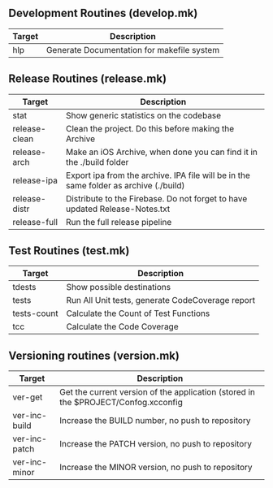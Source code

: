 ## Development Routines (develop.mk)
| Target | Description |
|---|------------------|
| hlp           | Generate Documentation for makefile system              |

## Release Routines (release.mk)
| Target | Description |
|---|------------------|
| stat          | Show generic statistics on the codebase                 |
| release-clean | Clean the project. Do this before making the Archive    |
| release-arch  | Make an iOS Archive, when done you can find it in the ./build folder |
| release-ipa   | Export ipa from the archive. IPA file will be in the same folder as archive (./build) |
| release-distr | Distribute to the Firebase. Do not forget to have updated Release-Notes.txt |
| release-full  | Run the full release pipeline                           |

## Test Routines (test.mk)
| Target | Description |
|---|------------------|
| tdests        | Show possible destinations                              |
| tests         | Run All Unit tests, generate CodeCoverage report        |
| tests-count   | Calculate the Count of Test Functions                   |
| tcc           | Calculate the Code Coverage                             |

## Versioning routines (version.mk)
| Target | Description |
|---|------------------|
| ver-get       | Get the current version of the application (stored in the $PROJECT/Confog.xcconfig |
| ver-inc-build | Increase the BUILD number, no push to repository        |
| ver-inc-patch | Increase the PATCH version, no push to repository       |
| ver-inc-minor | Increase the MINOR version, no push to repository       |

